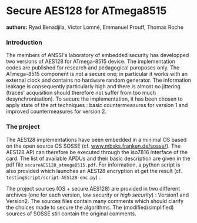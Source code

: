 # Secure AES128 for ATmega8515

**authors:** Ryad Benadjila, Victor Lomné, Emmanuel Prouff, Thomas Roche

### Introduction

The members of ANSSI's laboratory of embedded security has developped two versions of AES128 for ATmega-8515 device. The implementation codes are published for research and pedagogical puroposes only.
The ATmega-8515 component is not a secure one; in particular it works with an external clock and
contains no hardware random generator. The information leakage is consequently particularly high and there
is almost no jittering (traces' acquisition should therefore not suffer from too much desynchronisation). To
secure the implementation, it has been chosen to apply state of the art techniques : basic countermeasures
for version 1 and improved countermeasures for version 2.

### The project

The AES128 implementations have been embedded in a minimal OS based on the open source OS SOSSE
(cf. www.mbsks.franken.de/sosse/). The AES128 API can therefore be executed through the iso7816 interface of the card. The list of available APDUs and their basic description are given in the pdf file ``secureAES128_atmega8515.pdf``. For information, a python script is also provided which launches an AES128 encryption et get the
result (cf. ``testingScript/script-AES128-enc.py``) .

The project sources (OS + secure AES128) are provided in two different archives (one for each version,
*low security* or *high security*) : Version1 and Version2. The sources files contain many comments which should clarify
the choices made to secure the algorithms. The (modified/simplified) sources
of SOSSE still contain the original comments.
